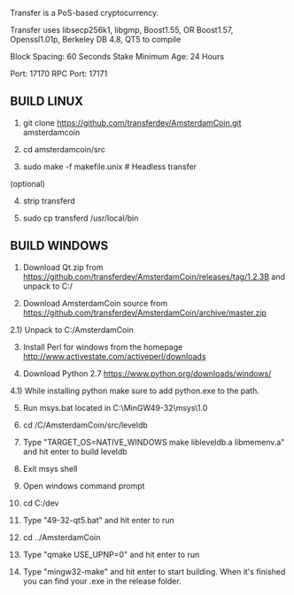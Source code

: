
Transfer is a PoS-based cryptocurrency.

Transfer uses libsecp256k1,
			  libgmp,
			  Boost1.55,
			  OR Boost1.57,  
			  Openssl1.01p,
			  Berkeley DB 4.8,
			  QT5 to compile


Block Spacing: 60 Seconds
Stake Minimum Age: 24 Hours

Port: 17170
RPC Port: 17171


BUILD LINUX
-----------
1) git clone https://github.com/transferdev/AmsterdamCoin.git amsterdamcoin

2) cd amsterdamcoin/src

3) sudo make -f makefile.unix            # Headless transfer

(optional)

4) strip transferd

5) sudo cp transferd /usr/local/bin




BUILD WINDOWS
-------------

1) Download Qt.zip from https://github.com/transferdev/AmsterdamCoin/releases/tag/1.2.3B and unpack to C:/

2) Download AmsterdamCoin source from https://github.com/transferdev/AmsterdamCoin/archive/master.zip 

2.1) Unpack to C:/AmsterdamCoin

3) Install Perl for windows from the homepage http://www.activestate.com/activeperl/downloads

4) Download Python 2.7 https://www.python.org/downloads/windows/

4.1) While installing python make sure to add python.exe to the path.

5) Run msys.bat located in C:\MinGW49-32\msys\1.0

6) cd /C/AmsterdamCoin/src/leveldb

7) Type "TARGET_OS=NATIVE_WINDOWS make libleveldb.a libmemenv.a" and hit enter to build leveldb

8) Exit msys shell

9) Open windows command prompt

10) cd C:/dev

11) Type "49-32-qt5.bat" and hit enter to run

12) cd ../AmsterdamCoin

13) Type "qmake USE_UPNP=0" and hit enter to run

14) Type "mingw32-make" and hit enter to start building. When it's finished you can find your .exe in the release folder.
